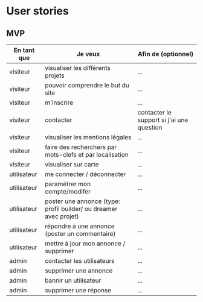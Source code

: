 # User stories

## MVP

| En tant que | Je veux | Afin de (optionnel) |
|--|--|--|
| visiteur | visualiser les différents projets | ... |
| visiteur | pouvoir comprendre le but du site | ... |
| visiteur | m'inscrire | ... |
| visiteur | contacter | contacter le support si j'ai une question |
| visiteur | visualiser les mentions légales | ... |
| visiteur | faire des recherchers par mots-clefs et par localisation | ... |
| visiteur | visualiser sur carte | ... |
| utilisateur | me connecter / déconnecter | ... |
| utilisateur | paramétrer mon compte/modifer | ... |
| utilisateur | poster une annonce (type: profil builder/ ou dreamer avec projet) | ... |
| utilisateur | répondre à une annonce (poster un commentaire)| ... |
| utilisateur | mettre à jour mon annonce / supprimer | ... |
| admin | contacter les utilisateurs | ... |
| admin | supprimer une annonce | ... |
| admin | bannir un utilisateur | ... |
| admin | supprimer une réponse | ... |
